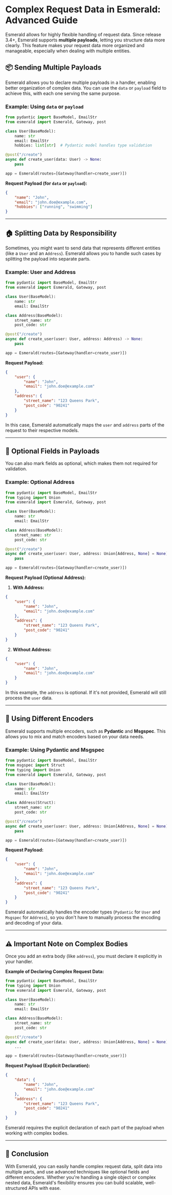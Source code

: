 # Complex Request Data in Esmerald: Advanced Guide

Esmerald allows for highly flexible handling of request data. Since release 3.4+, Esmerald supports **multiple payloads**, letting you structure data more clearly. This feature makes your request data more organized and manageable, especially when dealing with multiple entities.

## 📦 Sending Multiple Payloads

Esmerald allows you to declare multiple payloads in a handler, enabling better organization of complex data. You can use the `data` or `payload` field to achieve this, with each one serving the same purpose.

### Example: Using `data` or `payload`

```python
from pydantic import BaseModel, EmailStr
from esmerald import Esmerald, Gateway, post

class User(BaseModel):
    name: str
    email: EmailStr
    hobbies: list[str]  # Pydantic model handles type validation

@post("/create")
async def create_user(data: User) -> None:
    pass

app = Esmerald(routes=[Gateway(handler=create_user)])
```

**Request Payload (for `data` or `payload`):**

```json
{
    "name": "John",
    "email": "john.doe@example.com",
    "hobbies": ["running", "swimming"]
}
```

---

## 🏠 Splitting Data by Responsibility

Sometimes, you might want to send data that represents different entities (like a `User` and an `Address`). Esmerald allows you to handle such cases by splitting the payload into separate parts.

### Example: User and Address

```python
from pydantic import BaseModel, EmailStr
from esmerald import Esmerald, Gateway, post

class User(BaseModel):
    name: str
    email: EmailStr

class Address(BaseModel):
    street_name: str
    post_code: str

@post("/create")
async def create_user(user: User, address: Address) -> None:
    pass

app = Esmerald(routes=[Gateway(handler=create_user)])
```

**Request Payload:**

```json
{
    "user": {
        "name": "John",
        "email": "john.doe@example.com"
    },
    "address": {
        "street_name": "123 Queens Park",
        "post_code": "90241"
    }
}
```

In this case, Esmerald automatically maps the `user` and `address` parts of the request to their respective models.

---

## 🧩 Optional Fields in Payloads

You can also mark fields as optional, which makes them not required for validation.

### Example: Optional Address

```python
from pydantic import BaseModel, EmailStr
from typing import Union
from esmerald import Esmerald, Gateway, post

class User(BaseModel):
    name: str
    email: EmailStr

class Address(BaseModel):
    street_name: str
    post_code: str

@post("/create")
async def create_user(user: User, address: Union[Address, None] = None) -> None:
    pass

app = Esmerald(routes=[Gateway(handler=create_user)])
```

**Request Payload (Optional Address):**

1. **With Address:**

```json
{
    "user": {
        "name": "John",
        "email": "john.doe@example.com"
    },
    "address": {
        "street_name": "123 Queens Park",
        "post_code": "90241"
    }
}
```

2. **Without Address:**

```json
{
    "user": {
        "name": "John",
        "email": "john.doe@example.com"
    }
}
```

In this example, the `address` is optional. If it's not provided, Esmerald will still process the `user` data.

---

## 🔄 Using Different Encoders

Esmerald supports multiple encoders, such as **Pydantic** and **Msgspec**. This allows you to mix and match encoders based on your data needs.

### Example: Using Pydantic and Msgspec

```python
from pydantic import BaseModel, EmailStr
from msgspec import Struct
from typing import Union
from esmerald import Esmerald, Gateway, post

class User(BaseModel):
    name: str
    email: EmailStr

class Address(Struct):
    street_name: str
    post_code: str

@post("/create")
async def create_user(user: User, address: Union[Address, None] = None) -> None:
    pass

app = Esmerald(routes=[Gateway(handler=create_user)])
```

**Request Payload:**

```json
{
    "user": {
        "name": "John",
        "email": "john.doe@example.com"
    },
    "address": {
        "street_name": "123 Queens Park",
        "post_code": "90241"
    }
}
```

Esmerald automatically handles the encoder types (`Pydantic` for `User` and `Msgspec` for `Address`), so you don't have to manually process the encoding and decoding of your data.

---

## ⚠️ Important Note on Complex Bodies

Once you add an extra body (like `address`), you must declare it explicitly in your handler.

**Example of Declaring Complex Request Data:**

```python
from pydantic import BaseModel, EmailStr
from typing import Union
from esmerald import Esmerald, Gateway, post

class User(BaseModel):
    name: str
    email: EmailStr

class Address(BaseModel):
    street_name: str
    post_code: str

@post("/create")
async def create_user(data: User, address: Union[Address, None] = None) -> None:
    ...

app = Esmerald(routes=[Gateway(handler=create_user)])
```

**Request Payload (Explicit Declaration):**

```json
{
    "data": {
        "name": "John",
        "email": "john.doe@example.com"
    },
    "address": {
        "street_name": "123 Queens Park",
        "post_code": "90241"
    }
}
```

Esmerald requires the explicit declaration of each part of the payload when working with complex bodies.

---

## 📌 Conclusion

With Esmerald, you can easily handle complex request data, split data into multiple parts,
and use advanced techniques like optional fields and different encoders. Whether you're handling a
single object or complex nested data, Esmerald's flexibility ensures you can build scalable,
well-structured APIs with ease.
